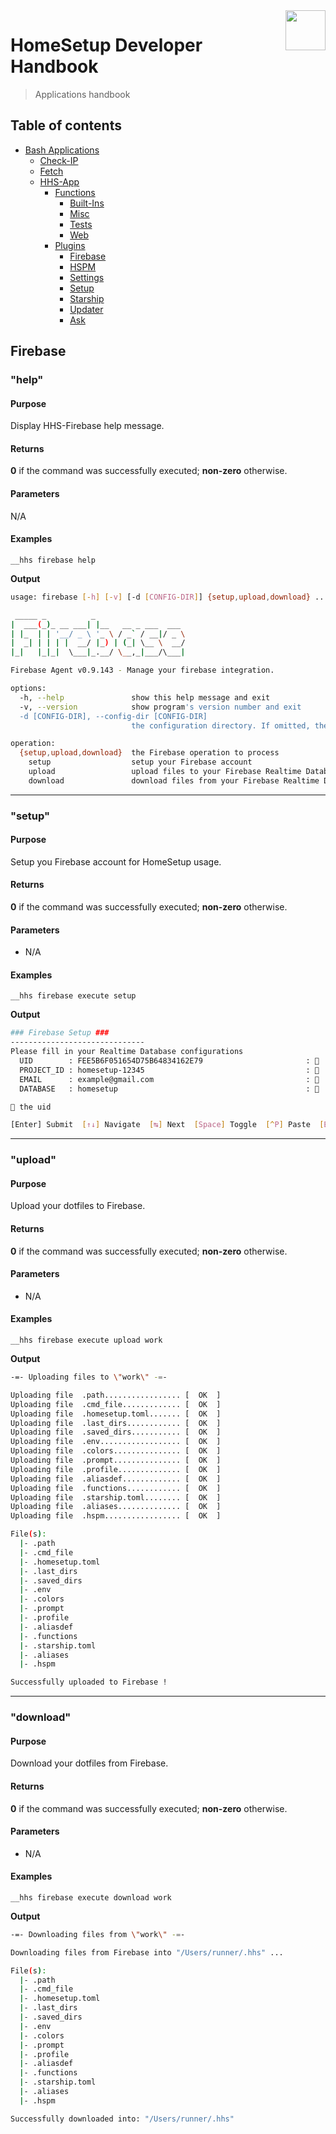 <img src="https://iili.io/HvtxC1S.png" width="64" height="64" align="right" />

# HomeSetup Developer Handbook
>
> Applications handbook

## Table of contents

<!-- toc -->

- [Bash Applications](../../../../applications.md)
  - [Check-IP](../../check-ip.md#check-ip)
  - [Fetch](../../fetch.md#fetch)
  - [HHS-App](../../hhs-app.md#homesetup-application)
    - [Functions](../../hhs-app.md#functions)
      - [Built-Ins](../functions/built-ins.md)
      - [Misc](../functions/misc.md)
      - [Tests](../functions/tests.md)
      - [Web](../functions/web.md)
    - [Plugins](../../hhs-app.md#plug-ins)
      - [Firebase](firebase.md)
      - [HSPM](hspm.md)
      - [Settings](settings.md)
      - [Setup](setup.md)
      - [Starship](starship.md)
      - [Updater](updater.md)
      - [Ask](ask.md)

<!-- tocstop -->

## Firebase

### "help"

#### **Purpose**

Display HHS-Firebase help message.

#### **Returns**

**0** if the command was successfully executed; **non-zero** otherwise.

#### **Parameters**

N/A

#### **Examples**

`__hhs firebase help`

**Output**

```bash
usage: firebase [-h] [-v] [-d [CONFIG-DIR]] {setup,upload,download} ...

 _____ _          _
|  ___(_)_ __ ___| |__   __ _ ___  ___
| |_  | | '__/ _ \ '_ \ / _` / __|/ _ \
|  _| | | | |  __/ |_) | (_| \__ \  __/
|_|   |_|_|  \___|_.__/ \__,_|___/\___|

Firebase Agent v0.9.143 - Manage your firebase integration.

options:
  -h, --help               show this help message and exit
  -v, --version            show program's version number and exit
  -d [CONFIG-DIR], --config-dir [CONFIG-DIR]
                           the configuration directory. If omitted, the User's home will be used.

operation:
  {setup,upload,download}  the Firebase operation to process
    setup                  setup your Firebase account
    upload                 upload files to your Firebase Realtime Database
    download               download files from your Firebase Realtime Database
```

------

### "setup"

#### **Purpose**

Setup you Firebase account for HomeSetup usage.

#### **Returns**

**0** if the command was successfully executed; **non-zero** otherwise.

#### **Parameters**

  - N/A

#### **Examples**

`__hhs firebase execute setup`

**Output**

```bash
### Firebase Setup ###
------------------------------
Please fill in your Realtime Database configurations
  UID        : FEE5B6F051654D75B64834162E79                       :   28/28
  PROJECT_ID : homesetup-12345                                    :   15/50
  EMAIL      : example@gmail.com                                  :   17/50
  DATABASE   : homesetup                                          :    9/50

 the uid

[Enter] Submit  [↑↓] Navigate  [↹] Next  [Space] Toggle  [^P] Paste  [Esc] Quit
```

------

### "upload"

#### **Purpose**

Upload your dotfiles to Firebase.

#### **Returns**

**0** if the command was successfully executed; **non-zero** otherwise.

#### **Parameters**

  - N/A

#### **Examples**

`__hhs firebase execute upload work`

**Output**

```bash
-=- Uploading files to \"work\" -=-

Uploading file  .path................. [  OK  ]
Uploading file  .cmd_file............. [  OK  ]
Uploading file  .homesetup.toml....... [  OK  ]
Uploading file  .last_dirs............ [  OK  ]
Uploading file  .saved_dirs........... [  OK  ]
Uploading file  .env.................. [  OK  ]
Uploading file  .colors............... [  OK  ]
Uploading file  .prompt............... [  OK  ]
Uploading file  .profile.............. [  OK  ]
Uploading file  .aliasdef............. [  OK  ]
Uploading file  .functions............ [  OK  ]
Uploading file  .starship.toml........ [  OK  ]
Uploading file  .aliases.............. [  OK  ]
Uploading file  .hspm................. [  OK  ]

File(s):
  |- .path
  |- .cmd_file
  |- .homesetup.toml
  |- .last_dirs
  |- .saved_dirs
  |- .env
  |- .colors
  |- .prompt
  |- .profile
  |- .aliasdef
  |- .functions
  |- .starship.toml
  |- .aliases
  |- .hspm

Successfully uploaded to Firebase !
```

------

### "download"

#### **Purpose**

Download your dotfiles from Firebase.

#### **Returns**

**0** if the command was successfully executed; **non-zero** otherwise.

#### **Parameters**

  - N/A

#### **Examples**

`__hhs firebase execute download work`

**Output**

```bash
-=- Downloading files from \"work\" -=-

Downloading files from Firebase into "/Users/runner/.hhs" ...

File(s):
  |- .path
  |- .cmd_file
  |- .homesetup.toml
  |- .last_dirs
  |- .saved_dirs
  |- .env
  |- .colors
  |- .prompt
  |- .profile
  |- .aliasdef
  |- .functions
  |- .starship.toml
  |- .aliases
  |- .hspm

Successfully downloaded into: "/Users/runner/.hhs"
```
